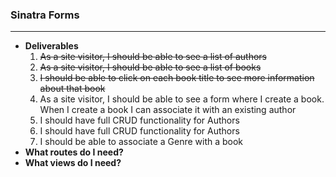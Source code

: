 ### Sinatra Forms
---
* **Deliverables**
  1. ~~As a site visitor, I should be able to see a list of authors~~
  1. ~~As a site visitor, I should be able to see a list of books~~
  1. ~~I should be able to click on each book title to see more information about that book~~
  1. As a site visitor, I should be able to see a form where I create a book. When I create a book I can associate it with an existing author
  1. I should have full CRUD functionality for Authors
  1. I should have full CRUD functionality for Authors
  1. I should be able to associate a Genre with a book
* **What routes do I need?**
* **What views do I need?**
